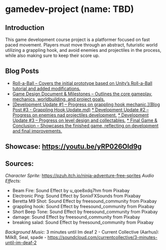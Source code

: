 # gamedev-project (name: TBD)
## Introduction

This game development course project is a platformer focused on fast paced movement. Players must move through an abstract, futuristic world utilizing a grappling hook, and avoid enemies and projectiles in the process, while also making sure to keep their score up.

## Blog Posts
* [Roll-a-Ball – Covers the initial prototype based on Unity’s Roll-a-Ball tutorial and added modifications.](https://github.com/viktiv-dev/gamedev-project/blob/main/Blog%20Post%20%231%20-%20Roll-a-Ball.md)
* [Game Design Document & Milestones – Outlines the core gameplay, mechanics, worldbuilding, and project goals.](https://github.com/viktiv-dev/gamedev-project/blob/main/Blog%20Post%20%232%20-%20Game%20Design%20Document%20and%20Milestones.md)
* [[Development Update #1 – Progress on grappling hook mechanic.](Blog Post #3 - Grappling Hook Update.md)](https://github.com/viktiv-dev/gamedev-project/blob/main/Blog%20Post%20%233%20-%20Grappling%20Hook%20Update.md)
[* Development Update #2 – Progress on enemies nad projectiles development.](https://github.com/viktiv-dev/gamedev-project/blob/main/Blog%20Post%20%234%20-%20Enemies%20Update.md)
[* Development Update #3 – Progress on level design and collectables.](https://github.com/viktiv-dev/gamedev-project/blob/main/Blog%20Post%20%235%20-%20Level%20Design.md)
[* Final Game & Conclusion – Showcases the finished game, reflecting on development and final improvements.](https://github.com/viktiv-dev/gamedev-project/blob/main/Blog%20Post%20%236%20-%20Finalizing%20Project.md)

## Showcase: https://youtu.be/yRP026Old9g

## Sources:
*Character Sprite:* https://pzuh.itch.io/ninja-adventure-free-sprites
*Audio Effects:*

- Beam Fire: Sound Effect by u_qoe8xdq7hm from Pixabay
- Electronic Ping: Sound Effect by SonixFXSounds from Pixabay
- Beretta M9 Shot: Sound Effect by freesound_community from Pixabay
- grappling hook: Sound Effect by freesound_community from Pixabay
- Short Beep Tone: Sound Effect by freesound_community from Pixabay
- damage: Sound Effect by freesound_community from Pixabay
- breaking salad: Sound Effect by freesound_community from Pixabay

*Background Music:* 3 minutes until Im deaf 2 - Current Collective (Aarhus): MilkB, Seal, spade - https://soundcloud.com/currentcollective/3-minutes-until-im-deaf-2


